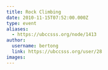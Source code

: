 ```yaml
---
title: Rock Climbing 
date: 2010-11-15T07:52:00.000Z
type: event
aliases:
  - https://ubccsss.org/node/1413
author:
  username: bertong
  link: https://ubccsss.org/user/28
images:
---
```


